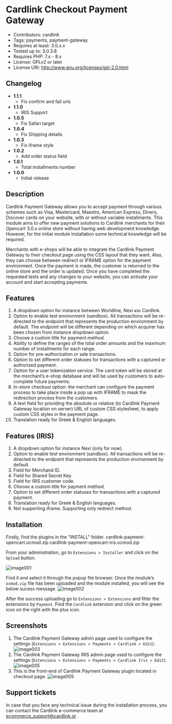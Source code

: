 # Cardlink Checkout Payment Gateway

- Contributors: cardlink
- Tags: payments, payment-gateway
- Requires at least: 3.0.x.x
- Tested up to: 3.0.3.8
- Requires PHP: 7.x - 8.x
- License: GPLv2 or later
- License URI: http://www.gnu.org/licenses/gpl-2.0.html

## Changelog

- **1.1.1**
  - Fix confirm and fail urls
- **1.1.0**
  - IRIS Support
- **1.0.5**
  - Fix Safari target
- **1.0.4**
  - Fix Shipping details
- **1.0.3**
  - Fix iframe style
- **1.0.2**
  - Add order status field
- **1.0.1**
  - Total installments number
- **1.0.0**
  - Initial release

## Description

Cardlink Payment Gateway allows you to accept payment through various schemes such as Visa, Mastercard, Maestro, American Express, Diners, Discover cards on your website, with or without variable installments.
This module aims to offer new payment solutions to Cardlink merchants for their Opencart 3.0.x online store without having web development knowledge. However, for the initial module installation some technical knowledge will be required.

Merchants with e-shops will be able to integrate the Cardlink Payment Gateway to their checkout page using the CSS layout that they want. Also, they can choose between redirect or IFRAME option for the payment environment. Once the payment is made, the customer is returned to the online store and the order is updated.
Once you have completed the requested tests and any changes to your website, you can activate your account and start accepting payments. 

## Features

1. A dropdown option for instance between Worldline, Nexi και Cardlink.
2. Option to enable test environment (sandbox). All transactions will be re-directed to the endpoint that represents the production environment by default. The endpoint will be different depending on which acquirer has been chosen from instance dropdown option.
3. Choose a custom title for payment method.
4. Ability to define the ranges of the total order amounts and the maximum number of installments for each range.
5. Option for pre-authorization or sale transactions.
6. Option to set different order statuses for transactions with a captured or authorized payment.
7. Option for a user tokenization service. The card token will be stored at the merchant’s e-shop database and will be used by customers to auto-complete future payments. 
8. In-store checkout option: the merchant can configure the payment process to take place inside a pop up with IFRAME to mask the redirection process from the customers.
9. A text field for providing the absolute or relative (to Cardlink Payment Gateway location on server) URL of custom CSS stylesheet, to apply custom CSS styles in the payment page.
10. Translation ready for Greek & English languages.

## Features (IRIS)

1. A dropdown option for instance Nexi (only for now).
2. Option to enable test environment (sandbox). All transactions will be re-directed to the endpoint that represents the production environment by default.
3. Field for Merchand ID.
4. Field for Shared Secret Key.
5. Field for IRIS customer code.
6. Choose a custom title for payment method.
7. Option to set different order statuses for transactions with a captured payment.
8. Translation ready for Greek & English languages.
9. Not supporting iframe. Supporting only redirect method.

## Installation

Firstly, find the plugins in the "INSTALL" folder. 
cardlink-payment-opencart.ocmod.zip
cardlink-payment-opencart-iris.ocmod.zip

From your administration, go to ``Extensions > Installer`` and click on the ``Upload`` button.

![image001](https://developer.cardlink.gr/downloads/cardlink-payment-gateway-opencart-assets/image001.png)

Find it and select it through the popup file browser. Once the module’s ``ocmod.zip`` file has been uploaded and the module installed, you will see the below sucess message.
![image002](https://developer.cardlink.gr/downloads/cardlink-payment-gateway-opencart-assets/image002.png)

After the success uploading go to ``Extensions > Extensions`` and filter the extensions by ``Payment``.
Find the ``Cardlink`` extension and click on the green icon on the right with the plus icon. 


## Screenshots

1. The Cardlink Payment Gateway admin page used to configure the settings (``Extensions > Extensions > Payments > Cardlink > Edit``).
![image003](https://developer.cardlink.gr/downloads/cardlink-payment-gateway-opencart-assets/image003.png) 
1. The Cardlink Payment Gateway IRIS admin page used to configure the settings (``Extensions > Extensions > Payments > Cardlink Iris > Edit``).
![image005](https://developer.cardlink.gr/downloads/cardlink-payment-gateway-opencart-assets/image005.png) 
3. This is the front-end of Cardlink Payment Gateway plugin located in checkout page.
![image005](https://developer.cardlink.gr/downloads/cardlink-payment-gateway-opencart-assets/image004.png)

##  Support tickets

In case that you face any technical issue during the installation process, you can contact the Cardlink e-commerce team at ecommerce_support@cardlink.gr .